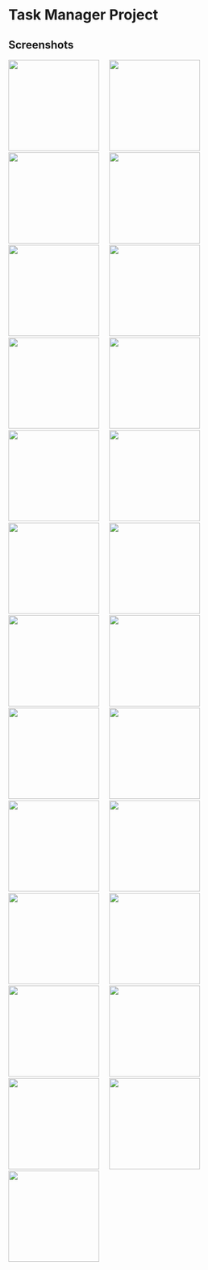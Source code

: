 # Task Manager Project

## Screenshots

<img src="screenshots/1 (2).jpg" width="180">&nbsp;&nbsp;&nbsp;&nbsp;
<img src="screenshots/1.jpg" width="180">&nbsp;&nbsp;&nbsp;&nbsp;
<img src="screenshots/2.jpg" width="180">&nbsp;&nbsp;&nbsp;&nbsp;
<img src="screenshots/3.jpg" width="180">&nbsp;&nbsp;&nbsp;&nbsp;
<img src="screenshots/4.jpg" width="180">&nbsp;&nbsp;&nbsp;&nbsp;
<img src="screenshots/5.jpg" width="180">&nbsp;&nbsp;&nbsp;&nbsp;
<img src="screenshots/6.jpg" width="180">&nbsp;&nbsp;&nbsp;&nbsp;
<img src="screenshots/7 (2).jpg" width="180">&nbsp;&nbsp;&nbsp;&nbsp;
<img src="screenshots/8.jpg" width="180">&nbsp;&nbsp;&nbsp;&nbsp;
<img src="screenshots/9.jpg" width="180">&nbsp;&nbsp;&nbsp;&nbsp;
<img src="screenshots/10.jpg" width="180">&nbsp;&nbsp;&nbsp;&nbsp;
<img src="screenshots/11.jpg" width="180">&nbsp;&nbsp;&nbsp;&nbsp;
<img src="screenshots/12.jpg" width="180">&nbsp;&nbsp;&nbsp;&nbsp;
<img src="screenshots/13 (2).jpg" width="180">&nbsp;&nbsp;&nbsp;&nbsp;
<img src="screenshots/14.jpg" width="180">&nbsp;&nbsp;&nbsp;&nbsp;
<img src="screenshots/15.jpg" width="180">&nbsp;&nbsp;&nbsp;&nbsp;
<img src="screenshots/17.jpg" width="180">&nbsp;&nbsp;&nbsp;&nbsp;
<img src="screenshots/18.jpg" width="180">&nbsp;&nbsp;&nbsp;&nbsp;
<img src="screenshots/19.jpg" width="180">&nbsp;&nbsp;&nbsp;&nbsp;
<img src="screenshots/20.jpg" width="180">&nbsp;&nbsp;&nbsp;&nbsp;
<img src="screenshots/21.jpg" width="180">&nbsp;&nbsp;&nbsp;&nbsp;
<img src="screenshots/22.jpg" width="180">&nbsp;&nbsp;&nbsp;&nbsp;
<img src="screenshots/23.jpg" width="180">&nbsp;&nbsp;&nbsp;&nbsp;
<img src="screenshots/24.jpg" width="180">&nbsp;&nbsp;&nbsp;&nbsp;
<img src="screenshots/25.jpg" width="180">&nbsp;&nbsp;&nbsp;&nbsp;

